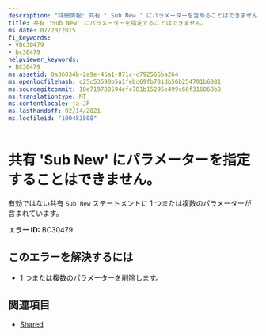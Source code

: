 ```yaml
---
description: "詳細情報: 共有 ' Sub New ' にパラメーターを含めることはできません"
title: 共有 'Sub New' にパラメーターを指定することはできません。
ms.date: 07/20/2015
f1_keywords:
- vbc30479
- bc30479
helpviewer_keywords:
- BC30479
ms.assetid: 0a36034b-2a9e-45a1-871c-c792566ba264
ms.openlocfilehash: c25c53590b5a1febc69fb781db56b254701b6081
ms.sourcegitcommit: 10e719780594efc781b15295e499c66f316068b8
ms.translationtype: MT
ms.contentlocale: ja-JP
ms.lasthandoff: 02/14/2021
ms.locfileid: "100483808"
---
```

# <a name="shared-sub-new-cannot-have-any-parameters"></a>共有 'Sub New' にパラメーターを指定することはできません。

有効ではない共有 `Sub New` ステートメントに 1 つまたは複数のパラメーターが含まれています。  
  
 **エラー ID:** BC30479  
  
## <a name="to-correct-this-error"></a>このエラーを解決するには  
  
- 1 つまたは複数のパラメーターを削除します。  
  
## <a name="see-also"></a>関連項目

- [Shared](../language-reference/modifiers/shared.md)
